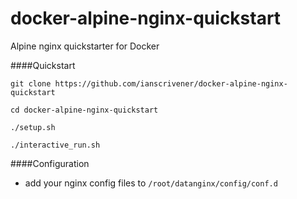 # docker-alpine-nginx-quickstart
Alpine nginx quickstarter for Docker

####Quickstart
```
git clone https://github.com/ianscrivener/docker-alpine-nginx-quickstart

cd docker-alpine-nginx-quickstart

./setup.sh

./interactive_run.sh
```


####Configuration
- add your nginx config files to `/root/datanginx/config/conf.d`